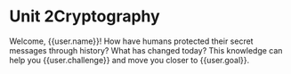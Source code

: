 # Unit 2Cryptography

Welcome, {{user.name}}! How have humans protected their secret messages through history? What has changed today? This knowledge can help you {{user.challenge}} and move you closer to {{user.goal}}.